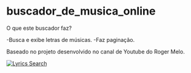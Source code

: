 # buscador_de_musica_online

O que este buscador faz? 

-Busca e exibe letras de músicas. 
-Faz paginação.

Baseado no projeto desenvolvido no canal de Youtube do Roger Melo.

<a href="/gif/lyrics-search-uDUD9a" title="Lyrics Search"><img src="https://i.makeagif.com/media/6-07-2020/uDUD9a.gif" alt="Lyrics Search"></a>
